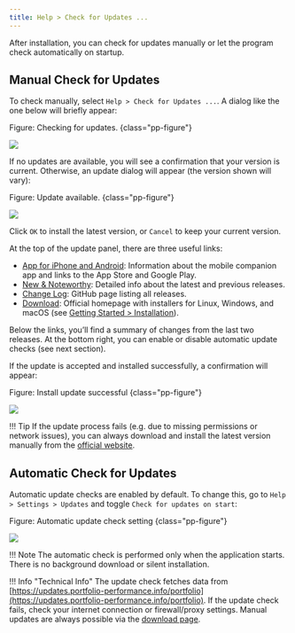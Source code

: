 ```yaml
---
title: Help > Check for Updates ...
---
```


After installation, you can check for updates manually or let the program check automatically on startup.

## Manual Check for Updates

To check manually, select `Help > Check for Updates ...`. A dialog like the one below will briefly appear:

Figure: Checking for updates. {class="pp-figure"}

![](images/check-for-updates.png)

If no updates are available, you will see a confirmation that your version is current. Otherwise, an update dialog will appear (the version shown will vary):

Figure: Update available. {class="pp-figure"}

![](images/installation-update.png)

Click `OK` to install the latest version, or `Cancel` to keep your current version.

At the top of the update panel, there are three useful links:

- [App for iPhone and Android](https://www.portfolio-performance.app): Information about the mobile companion app and links to the App Store and Google Play.
- [New & Noteworthy](https://forum.portfolio-performance.info/t/new-noteworthy/17945/last): Detailed info about the latest and previous releases.
- [Change Log](https://github.com/portfolio-performance/portfolio/releases): GitHub page listing all releases.
- [Download](https://www.portfolio-performance.info/): Official homepage with installers for Linux, Windows, and macOS (see [Getting Started > Installation](../../getting-started/installation.md)).

Below the links, you’ll find a summary of changes from the last two releases. At the bottom right, you can enable or disable automatic update checks (see next section).

If the update is accepted and installed successfully, a confirmation will appear:

Figure: Install update successful {class="pp-figure"}

![](images/check-for-update-successful.png)

!!! Tip
    If the update process fails (e.g. due to missing permissions or network issues), you can always download and install the latest version manually from the [official website](https://www.portfolio-performance.info/).

## Automatic Check for Updates

Automatic update checks are enabled by default. To change this, go to `Help > Settings > Updates` and toggle `Check for updates on start`:

Figure: Automatic update check setting {class="pp-figure"}

![](images/automatic-check-for-update.png)

!!! Note
    The automatic check is performed only when the application starts. There is no background download or silent installation.

!!! Info "Technical Info"
    The update check fetches data from [https://updates.portfolio-performance.info/portfolio](https://updates.portfolio-performance.info/portfolio). If the update check fails, check your internet connection or firewall/proxy settings. Manual updates are always possible via the [download page](https://www.portfolio-performance.info/).
